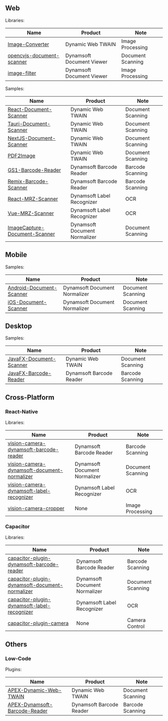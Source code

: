 

## Web

Libraries:

|    Name     |   Product    |   Note   |
| ----------- | ------------ | -------- |
| [Image-Converter](https://github.com/tony-xlh/Image-Converter) | Dynamic Web TWAIN | Image Processing |
| [opencvjs-document-scanner](https://github.com/tony-xlh/opencvjs-document-scanner) | Dynamsoft Document Viewer | Document Scanning |
| [image-filter](https://github.com/tony-xlh/image-filter) | Dynamsoft Document Viewer | Image Processing |

Samples:

|    Name     |   Product    |   Note   |
| ----------- | ------------ | -------- |
| [React-Document-Scanner](https://github.com/tony-xlh/React-Document-Scanner) | Dynamic Web TWAIN | Document Scanning |
| [Tauri-Document-Scanner](https://github.com/tony-xlh/Tauri-Document-Scanner) | Dynamic Web TWAIN | Document Scanning |
| [NextJS-Document-Scanner](https://github.com/tony-xlh/NextJS-Document-Scanner) | Dynamic Web TWAIN | Document Scanning |
| [PDF2Image](https://github.com/tony-xlh/PDF2Image) | Dynamic Web TWAIN | Document Scanning |
| [GS1-Barcode-Reader](https://github.com/tony-xlh/GS1-Barcode-Reader) | Dynamsoft Barcode Reader | Barcode Scanning |
| [Remix-Barcode-Scanner](https://github.com/tony-xlh/remix-barcode-scanner) | Dynamsoft Barcode Reader | Barcode Scanning |
| [React-MRZ-Scanner](https://github.com/tony-xlh/react-mrz-scanner) | Dynamsoft Label Recognizer | OCR |
| [Vue-MRZ-Scanner](https://github.com/tony-xlh/vue-mrz-scanner) | Dynamsoft Label Recognizer | OCR |
| [ImageCapture-Document-Scanner](https://github.com/tony-xlh/ImageCapture-Document-Scanner) | Dynamsoft Document Normalizer | Document Scanning |

## Mobile

Samples:

|    Name     |   Product    |   Note   |
| ----------- | ------------ | -------- |
| [Android-Document-Scanner](https://github.com/tony-xlh/Android-Document-Scanner) | Dynamsoft Document Normalizer| Document Scanning |
| [iOS-Document-Scanner](https://github.com/tony-xlh/iOS-Document-Scanner) | Dynamsoft Document Normalizer| Document Scanning |

## Desktop

Samples:

|    Name     |   Product    |   Note   |
| ----------- | ------------ | -------- |
| [JavaFX-Document-Scanner](https://github.com/tony-xlh/JavaFX-Document-Scanner) | Dynamic Web TWAIN | Document Scanning |
| [JavaFX-Barcode-Reader](https://github.com/tony-xlh/desktop-java-barcode-reader) | Dynamsoft Barcode Reader | Barcode Scanning |


## Cross-Platform

### React-Native

Libraries:

|    Name     |   Product    |   Note   |
| ----------- | ------------ | -------- |
| [vision-camera-dynamsoft-barcode-reader](https://github.com/tony-xlh/vision-camera-dynamsoft-barcode-reader) | Dynamsoft Barcode Reader | Barcode Scanning |
| [vision-camera-dynamsoft-document-normalizer](https://github.com/tony-xlh/vision-camera-dynamsoft-document-normalizer) | Dynamsoft Document Normalizer | Document Scanning |
| [vision-camera-dynamsoft-label-recognizer](https://github.com/tony-xlh/vision-camera-dynamsoft-label-recognizer) | Dynamsoft Label Recognizer | OCR |
| [vision-camera-cropper](https://github.com/tony-xlh/vision-camera-cropper) | None | Image Processing |

### Capacitor

Libraries:

|    Name     |   Product    |   Note   |
| ----------- | ------------ | -------- |
| [capacitor-plugin-dynamsoft-barcode-reader](https://github.com/tony-xlh/capacitor-plugin-dynamsoft-barcode-reader) | Dynamsoft Barcode Reader | Barcode Scanning |
| [capacitor-plugin-dynamsoft-document-normalizer](https://github.com/tony-xlh/capacitor-plugin-dynamsoft-document-normalizer) | Dynamsoft Document Normalizer | Document Scanning |
| [capacitor-plugin-dynamsoft-label-recognizer](https://github.com/tony-xlh/capacitor-plugin-dynamsoft-label-recognizer) | Dynamsoft Label Recognizer | OCR |
| [capacitor-plugin-camera](https://github.com/xulihang/capacitor-plugin-camera) | None | Camera Control |

## Others

### Low-Code

Plugins:

|    Name     |   Product    |   Note   |
| ----------- | ------------ | -------- |
| [APEX-Dynamic-Web-TWAIN](https://github.com/tony-xlh/APEX-Dynamic-Web-TWAIN) | Dynamic Web TWAIN | Document Scanning |
| [APEX-Dynamsoft-Barcode-Reader](https://github.com/tony-xlh/APEX-Dynamsoft-Barcode-Reader) | Dynamsoft Barcode Reader | Barcode Scanning |

